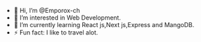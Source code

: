 - 👋 Hi, I’m @Emporox-ch
- 👀 I’m interested in Web Development.
- 🌱 I’m currently learning React js,Next js,Express and MangoDB.
- ⚡ Fun fact: I like to travel alot.

<!---
Emporox-ch/Emporox-ch is a ✨ special ✨ repository because its `README.md` (this file) appears on your GitHub profile.
You can click the Preview link to take a look at your changes.
--->
